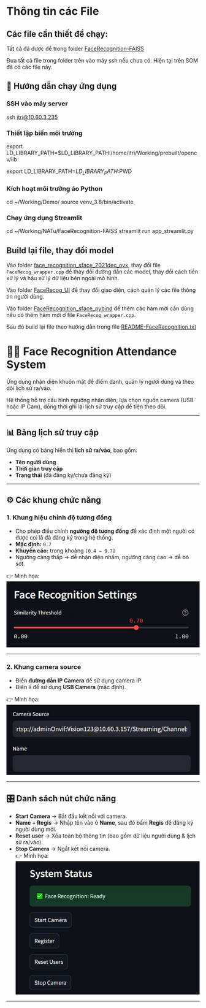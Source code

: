 # Thông tin các File

## Các file cần thiết để chạy:
Tất cả đã được để trong folder [FaceRecognition-FAISS](./FaceRecognition-FAISS)

Đưa tất cả file trong folder trên vào máy ssh nếu chưa có. Hiện tại trên SOM đã có các file này. 

## 🚀 Hướng dẫn chạy ứng dụng


### SSH vào máy server
ssh itri@10.60.3.235

### Thiết lập biến môi trường
export LD_LIBRARY_PATH=$LD_LIBRARY_PATH:/home/itri/Working/prebuilt/opencv/lib

export LD_LIBRARY_PATH=$LD_LIBRARY_PATH:$PWD

### Kích hoạt môi trường ảo Python
cd ~/Working/Demo/
source venv_3.8/bin/activate

### Chạy ứng dụng Streamlit
cd ~/Working/NATu/FaceRecognition-FAISS
streamlit run app_streamlit.py

## Build lại file, thay đổi model
Vào folder [face_recognition_sface_2021dec_ovx](./face_recognition_sface_2021dec_ovx), thay đổi file `FaceRecog_wrapper.cpp` để thay đổi đường dẫn các model, thay đổi cách tiền xử lý và hậu xử lý dữ liệu bên ngoài mô hình.

Vào folder [FaceRecog_UI](./FaceRecog_UI) để thay đổi giao diện, cách quản lý các file thông tin người dùng.

Vào folder [FaceRecognition_sface_pybind](./FaceRecognition_sface_pybind) để thêm các hàm mới cần dùng nếu có thêm hàm mới ở file `FaceRecog_wrapper.cpp`.

Sau đó build lại file theo hướng dẫn trong file [README-FaceRecognition.txt](./README-FaceRecognition.txt)

# 🧑‍💻 Face Recognition Attendance System  

Ứng dụng nhận diện khuôn mặt để điểm danh, quản lý người dùng và theo dõi lịch sử ra/vào.  

Hệ thống hỗ trợ cấu hình ngưỡng nhận diện, lựa chọn nguồn camera (USB hoặc IP Cam), đồng thời ghi lại lịch sử truy cập để tiện theo dõi.  

---

## 📊 Bảng lịch sử truy cập  
Ứng dụng có bảng hiển thị **lịch sử ra/vào**, bao gồm:  
- **Tên người dùng**  
- **Thời gian truy cập**  
- **Trạng thái** (đã đăng ký/chưa đăng ký)  


---

## ⚙️ Các khung chức năng  

### 1. Khung hiệu chỉnh độ tương đồng  
- Cho phép điều chỉnh **ngưỡng độ tương đồng** để xác định một người có được coi là đã đăng ký trong hệ thống.  
- **Mặc định:** `0.7`  
- **Khuyến cáo:** trong khoảng `[0.4 – 0.7]`  
- Ngưỡng càng thấp → dễ nhận diện nhầm, ngưỡng càng cao → dễ bỏ sót.  

👉 Minh họa:  
![Khung điều chỉnh độ tương đồng](./images/threshold.jpg)  

---

### 2. Khung camera source  
- Điền **đường dẫn IP Camera** để sử dụng camera IP.  
- Điền `0` để sử dụng **USB Camera** (mặc định).  

👉 Minh họa:  
![Khung camera](./images/camera_source.jpg)  

---

## 🎛️ Danh sách nút chức năng  

- **Start Camera** → Bắt đầu kết nối với camera.  
- **Name + Regis** → Nhập tên vào ô **Name**, sau đó bấm **Regis** để đăng ký người dùng mới.  
- **Reset user** → Xóa toàn bộ thông tin (bao gồm dữ liệu người dùng & lịch sử ra/vào).  
- **Stop Camera** → Ngắt kết nối camera.  
👉 Minh họa:  
![Các nút chức năng](./images/button.jpg)  
---



